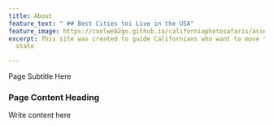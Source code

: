 ```yaml
---
title: About
feature_text: " ## Best Cities toi Live in the USA"
feature_image: https://coolweb2go.github.io/californiaphotosafaris/assets/images/sunset.webp
excerpt: This site was created to guide Californians who want to move to a more affordable
  state

---
```

Page Subtitle Here

### Page Content Heading

Write content here